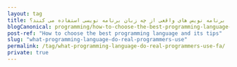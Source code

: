 ```yaml
---
layout: tag
title: برنامه نویس های واقعی از چه زبان برنامه نویسی استفاده می کنند؟
blogCanonical: programming/how-to-choose-the-best-programming-language-and-its-tips-fa/
post-ref: "How to choose the best programming language and its tips"
slug: "what-programming-language-do-real-programmers-use"
permalink: /tag/what-programming-language-do-real-programmers-use-fa/
private: true
---
```


